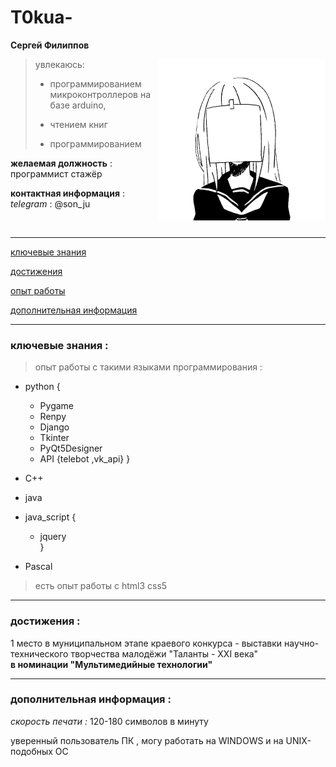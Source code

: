 # T0kua-
**Cергей Филиппов**

<img src="image/face.png" style="float:right;"/>

> увлекаюсь:
> 
> *  программированием микроконтроллеров на базе arduino,
>
> *  чтением книг
>
> * программированием 


**желаемая должность** :  
программист стажёр


**контактная информация** :  
*telegram* : @son_ju


<br>


---

[ключевые знания](https://github.com/T0kua#%D0%BA%D0%BB%D1%8E%D1%87%D0%B5%D0%B2%D1%8B%D0%B5-%D0%B7%D0%BD%D0%B0%D0%BD%D0%B8%D1%8F-)

[достижения](https://github.com/T0kua#%D0%B4%D0%BE%D1%81%D1%82%D0%B8%D0%B6%D0%B5%D0%BD%D0%B8%D1%8F-)

[опыт работы]()

[дополнительная информация]()

---

### ключевые знания :

> опыт работы с такими языками программирования :

* python {
    * Pygame
    * Renpy
    * Django
    * Tkinter
    * PyQt5Designer
    * API {telebot ,vk_api} }

* C++  
* java  
* java_script {  
    * jquery  
}  
* Pascal  

> есть опыт работы с html3 css5

---

### достижения :

1 место в муниципальном этапе краевого конкурса - выставки научно-технического творчества малодёжи "Таланты - ХХI века"  
**в номинации "Мультимедийные технологии"**

---

### дополнительная информация :  
*скорость печати :* 120-180 символов в минуту

уверенный пользователь ПК , могу работать на WINDOWS и на UNIX-подобных ОС
